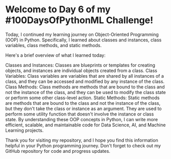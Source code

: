 <h1>Welcome to Day 6 of my #100DaysOfPythonML Challenge!</h1>

</h2>Today, I continued my learning journey on Object-Oriented Programming (OOP) in Python. Specifically, I learned about classes and instances, class variables, class methods, and static methods.</h2>

Here's a brief overview of what I learned today:

Classes and Instances: Classes are blueprints or templates for creating objects, and instances are individual objects created from a class.
Class Variables: Class variables are variables that are shared by all instances of a class, and they can be accessed and modified by any instance of the class.
Class Methods: Class methods are methods that are bound to the class and not the instance of the class, and they can be used to modify the class state or perform some other class-level action.
Static Methods: Static methods are methods that are bound to the class and not the instance of the class, but they don't take the class or instance as an argument. They are used to perform some utility function that doesn't involve the instance or class state.
By understanding these OOP concepts in Python, I can write more efficient, scalable, and maintainable code for Data Science, AI, and Machine Learning projects.

</h2>Thank you for visiting my repository, and I hope you find this information helpful in your Python programming journey. Don't forget to check out my GitHub repository for code and progress updates.</h2>
